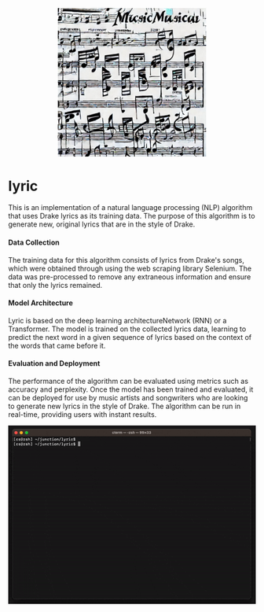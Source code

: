 <center>
<img src="./assets/head.jpeg" width="60%">
</center>

# lyric
This is an implementation of a natural language processing (NLP) algorithm that uses Drake lyrics as its training data. The purpose of this algorithm is to generate new, original lyrics that are in the style of Drake.

#### Data Collection
The training data for this algorithm consists of lyrics from Drake's songs, which were obtained through using the web scraping library Selenium. The data was pre-processed to remove any extraneous information and ensure that only the lyrics remained.

#### Model Architecture
Lyric is based on the deep learning architectureNetwork (RNN) or a Transformer. The model is trained on the collected lyrics data, learning to predict the next word in a given sequence of lyrics based on the context of the words that came before it.

#### Evaluation and Deployment
The performance of the algorithm can be evaluated using metrics such as accuracy and perplexity. Once the model has been trained and evaluated, it can be deployed for use by music artists and songwriters who are looking to generate new lyrics in the style of Drake. The algorithm can be run in real-time, providing users with instant results.

![Lyric Demo](./assets/demo.gif)
